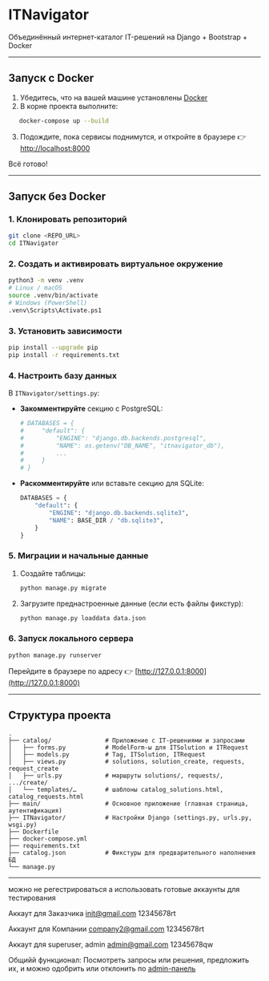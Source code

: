 # ITNavigator

Объединённый интернет-каталог IT-решений на Django + Bootstrap + Docker

---

## Запуск с Docker

1. Убедитесь, что на вашей машине установлены [Docker](https://www.docker.com/)  
2. В корне проекта выполните:
```bash
   docker-compose up --build
```

3. Подождите, пока сервисы поднимутся, и откройте в браузере
   👉 [http://localhost:8000](http://localhost:8000)

Всё готово!

---

## Запуск без Docker

### 1. Клонировать репозиторий

```bash
git clone <REPO_URL>
cd ITNavigator
```

### 2. Создать и активировать виртуальное окружение

```bash
python3 -m venv .venv
# Linux / macOS
source .venv/bin/activate
# Windows (PowerShell)
.venv\Scripts\Activate.ps1
```

### 3. Установить зависимости

```bash
pip install --upgrade pip
pip install -r requirements.txt
```

### 4. Настроить базу данных

В `ITNavigator/settings.py`:

* **Закомментируйте** секцию с PostgreSQL:

  ```python
  # DATABASES = {
  #     "default": {
  #         "ENGINE": "django.db.backends.postgresql",
  #         "NAME": os.getenv("DB_NAME", "itnavigator_db"),
  #         ...
  #     }
  # }
  ```
* **Раскомментируйте** или вставьте секцию для SQLite:

  ```python
  DATABASES = {
      "default": {
          "ENGINE": "django.db.backends.sqlite3",
          "NAME": BASE_DIR / "db.sqlite3",
      }
  }
  ```

### 5. Миграции и начальные данные

1. Создайте таблицы:

   ```bash
   python manage.py migrate
   ```

2. Загрузите преднастроенные данные (если есть файлы фикстур):

   ```bash
   python manage.py loaddata data.json
   ```


### 6. Запуск локального сервера

```bash
python manage.py runserver
```

Перейдите в браузере по адресу 👉 [http://127.0.0.1:8000](http://127.0.0.1:8000)

---

## Структура проекта

```
.
├── catalog/               # Приложение с IT-решениями и запросами
│   ├── forms.py           # ModelForm-ы для ITSolution и ITRequest
│   ├── models.py          # Tag, ITSolution, ITRequest
│   ├── views.py           # solutions, solution_create, requests, request_create
│   ├── urls.py            # маршруты solutions/, requests/, .../create/
│   └── templates/…        # шаблоны catalog_solutions.html, catalog_requests.html
├── main/                  # Основное приложение (главная страница, аутентификация)
├── ITNavigator/           # Настройки Django (settings.py, urls.py, wsgi.py)
├── Dockerfile
├── docker-compose.yml
├── requirements.txt
├── catalog.json           # Фикстуры для предварительного наполнения БД
└── manage.py
```

---
можно не регестрироваться а использовать готовые аккаунты для тестирования

Аккаут для Заказчика
init@gmail.com
12345678rt

Аккаунт для Компании
company2@gmail.com
12345678rt

Аккаут для superuser, admin
admin@gmail.com
12345678qw


Общийй функционал:
Посмотреть запросы или решения, предложить их, и можно одобрить или отклонить по  [admin-панель](http://127.0.0.1:8000/admin)


